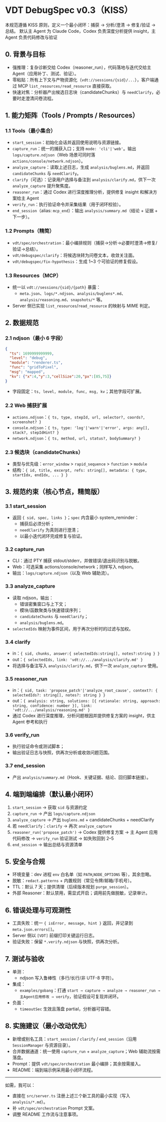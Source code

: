 # VDT DebugSpec v0.3（KISS）

本规范遵循 KISS 原则，定义一个最小闭环：捕获 → 分析/澄清 → 修复/验证 → 总结。
默认主 Agent 为 Claude Code，Codex 负责深度分析提供 insight，主 Agent 负责代码修改与验证

## 0. 背景与目标
- 强推理：复杂诊断交给 Codex（reasoner_run），代码落地与迭代交给主 Agent（应用补丁、测试、验证）。
- 零粘贴：所有上下文与产物资源化（`vdt://sessions/{sid}/...`），客户端通过 MCP `list_resources/read_resource` 直接获取。
- 快速对焦：分析器产出候选日志块（candidateChunks）与 `needClarify`，必要时走澄清问卷流程。


## 1. 能力矩阵（Tools / Prompts / Resources）

### 1.1 Tools（最小集合）
- `start_session`：初始化会话并返回使用说明与资源链接。
- `capture_run`：统一的捕获入口；支持 `mode: 'cli'|'web'`。输出 `logs/capture.ndjson`（Web 场景可同时落 `actions/console/network.ndjson`）。
- `analyze_capture`：读取上述日志，生成 `analysis/buglens.md`，并返回 `candidateChunks` 与 `needClarify`。
- `clarify`（可选）：记录用户选择与备注到 `analysis/clarify.md`，供下一次 `analyze_capture` 提升聚焦度。
- `reasoner_run`：通过 Codex 进行深度推理分析，提供修复 insight 和解决方案给主 Agent
- `verify_run`：执行验证命令并采集结果（用于闭环校验）。
- `end_session`（alias: `mcp_end`）：输出 `analysis/summary.md`（结论 + 证据 + 下一步）。

### 1.2 Prompts（精简）
- `vdt/spec/orchestration`：最小编排规则（捕获→分析→必要时澄清→修复/验证→总结）。
- `vdt/debugspec/clarify`：将候选块转为问卷文本，收敛关注面。
- `vdt/debugspec/fix-hypothesis`：生成 1~3 个可验证的修复假设。

### 1.3 Resources（MCP）
- 统一以 `vdt://sessions/{sid}/{path}` 暴露：
  - `meta.json`、`logs/*.ndjson`、`analysis/buglens*.md`、`analysis/reasoning.md`、`snapshots/*` 等。
- Server 侧已实现 `list_resources`/`read_resource` 的映射与 MIME 判定。

## 2. 数据规范

### 2.1 ndjson（最小 6 字段）
```json
{
  "ts": 1699999999999,
  "level": "debug",
  "module": "renderer.ts",
  "func": "gridToPixel",
  "msg": "mapped",
  "kv": {"x":4,"y":3,"cellSize":20,"px":[85,75]}
}
```
- 字段固定：`ts, level, module, func, msg, kv`；其他字段可扩展。

### 2.2 Web 捕获扩展
- `actions.ndjson`：`{ ts, type, stepId, url, selector?, coords?, screenshot? }`
- `console.ndjson`：`{ ts, type: 'log'|'warn'|'error', args: any[], stack?, stepIdHint? }`
- `network.ndjson`：`{ ts, method, url, status?, bodySummary? }`

### 2.3 候选块（candidateChunks）
- 类型与优先级：`error_window` > `rapid_sequence` > `function` > `module`
- 结构：`{ id, title, excerpt, refs: string[], metadata: { type, startIdx, endIdx, ... } }`

## 3. 规范约束（核心节点，精简版）

### 3.1 start_session
- 返回 `{ sid, spec, links }`；`spec` 内含最小 system_reminder：
  - 捕获后必须分析；
  - `needClarify` 为真则进行澄清；
  - 以最小迭代闭环完成修复与验证。

### 3.2 capture_run
- CLI：通过 PTY 捕获 stdout/stderr，并做错误/退出码识别与脱敏。
- Web：可选采集 actions/console/network；同样写入 ndjson。
- 输出：`logs/capture.ndjson`（以及 Web 辅助流）。

### 3.3 analyze_capture
- 读取 ndjson，输出：
  - 错误密集窗口与上下文；
  - 模块/函数聚类与快速错误序列；
  - `candidateChunks` 与 `needClarify`；
  - `analysis/buglens.md`。
- `selectedIds` 映射为事件区间，用于再次分析时的过滤与加权。

### 3.4 clarify
- in：`{ sid, chunks, answer:{ selectedIds:string[], notes?:string } }`
- out：`{ selectedIds, link: 'vdt://.../analysis/clarify.md' }`
- 将选择与备注写入 `analysis/clarify.md`，供下一次 `analyze_capture` 使用。

### 3.5 reasoner_run
- in：`{ sid, task: 'propose_patch'|'analyze_root_cause', context?: { selectedIds?: string[], notes?: string } }`
- out：`{ analysis: string, solutions: [{ rationale: string, approach: string, confidence: number }], link: 'vdt://.../analysis/reasoning.md' }`
- 通过 Codex 进行深度推理，分析问题根因并提供修复方案的 insight，供主 Agent 参考和执行

### 3.6 verify_run
- 执行验证命令或测试脚本；
- 输出验证日志与快照，供再次分析或收敛问题范围。

### 3.7 end_session
- 产出 `analysis/summary.md`（Hook、关键证据、结论、回归脚本链接）。

## 4. 端到端编排（默认最小闭环）
1) `start_session` → 获取 `sid` 与资源约定
2) `capture_run` → 产出 `logs/capture.ndjson`
3) `analyze_capture` → 产出 `buglens.md` + candidateChunks + needClarify
4) 若 `needClarify`：`clarify` → 再次 `analyze_capture`
5) `reasoner_run('propose_patch')` → Codex 提供修复方案 → 主 Agent 应用代码修改 → `verify_run` 验证测试 → 如失败回到 2–5
6) `end_session` → 输出总结与资源清单

## 5. 安全与合规
- 环境变量：dev 进程 `env` 白名单（如 `PATH`,`NODE_OPTIONS` 等），其余忽略。
- 脱敏：`redact.patterns` + 内置规则（常见令牌/邮箱/手机号）。
- TTL：默认 7 天；提供清理（后续版本规划 `purge_session`）。
- 外部 Reasoner：默认禁用，需显式开启；调用前先做脱敏，记录审计。

## 6. 错误处理与可观测性
- 工具失败：统一 `{ isError, message, hint }` 返回，并记录到 `meta.json.errors[]`。
- Server 侧以 `[VDT]` 前缀打印关键运行日志。
- 验证失败：保留 `*.verify.ndjson` 与快照，供再次分析。

## 7. 测试与验收
- 单测：
  - ndjson 写入鲁棒性（多行/长行/非 UTF-8 字符）。
- 集成：
  - `examples/gobang`：打通 `start → capture → analyze → reasoner_run → 主Agent应用修改 → verify`，验证假设可复现并闭环。
- 负面：
  - `timeoutSec` 生效且落盘 partial，分析器可容错。

## 8. 实施建议（最小改动优先）
- 新增或别名工具：`start_session` / `clarify` / `end_session`（沿用 `SessionManager` 与资源目录）。
- 合并数据通道：统一使用 `capture_run` + `analyze_capture`；Web 辅助流按需落盘。
- Prompt：提供 `vdt/spec/orchestration` 最小编排；其余按需接入。
- README：端到端示例采用最小闭环流程。

---

如需，我可以：
- 直接在 `src/server.ts` 注册上述三个新工具的最小实现（写入 `analysis/*.md`）。
- 补 `vdt/spec/orchestration` Prompt 文案。
- 调整 README 工作流与注意事项。
